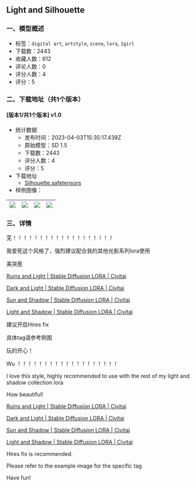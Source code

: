 ## Light and Silhouette
### 一、模型概述

- 标签：`digital art`, `artstyle`, `scene`, `lora`, `1girl`
- 下载数：2443
- 收藏人数：612
- 评论人数：0
- 评分人数：4
- 评分：5

### 二、下载地址（共1个版本）

#### [版本1/共1个版本] v1.0

- 统计数据
  - 发布时间：2023-04-03T15:35:17.439Z
  - 原始模型：SD 1.5
  - 下载数：2443
  - 评分人数：4
  - 评分：5
- 下载地址
  - [Silhouette.safetensors](https://civitai.com/api/download/models/34485)
- 样例图像：

| <img src="https://image.civitai.com/xG1nkqKTMzGDvpLrqFT7WA/102d4541-36c6-4145-804b-c8b75899ad00/width=450/393975.jpeg" /> | <img src="https://image.civitai.com/xG1nkqKTMzGDvpLrqFT7WA/099f6ec2-0677-4a12-d80d-f4d62c36bd00/width=450/393983.jpeg" /> | <img src="https://image.civitai.com/xG1nkqKTMzGDvpLrqFT7WA/f19cc379-e116-4512-ad28-2e5119beb900/width=450/393982.jpeg" /> | <img src="https://image.civitai.com/xG1nkqKTMzGDvpLrqFT7WA/2171e6e2-7290-4f1d-8432-f29ffe05bc00/width=450/393981.jpeg" /> |
| ---- | ---- | ---- | ---- |


### 三、详情
<p>芜！！！！！！！！！！！！！！！！！！！</p><p>我爱死这个风格了，强烈建议配合我的其他光影系列lora使用</p><p>美哭惹</p><p><a target="_blank" rel="ugc" href="https://civitai.com/models/26200/ruins-and-light">Ruins and Light | Stable Diffusion LORA | Civitai</a></p><p><a target="_blank" rel="ugc" href="https://civitai.com/models/24584/dark-and-light">Dark and Light | Stable Diffusion LORA | Civitai</a></p><p><a target="_blank" rel="ugc" href="https://civitai.com/models/17824/sun-and-shadow">Sun and Shadow | Stable Diffusion LORA | Civitai</a></p><p><a target="_blank" rel="ugc" href="https://civitai.com/models/13239/light-and-shadow">Light and Shadow | Stable Diffusion LORA | Civitai</a></p><p>建议开启Hires fix</p><p>具体tag请参考例图</p><p>玩的开心！</p><p>Wu ！！！！！！！！！！！！！！！！！！！</p><p>I love this style, highly recommended to use with the rest of my light and shadow collection lora</p><p>How beautiful!</p><p><a target="_blank" rel="ugc" href="https://civitai.com/models/26200/ruins-and-light">Ruins and Light | Stable Diffusion LORA | Civitai</a></p><p><a target="_blank" rel="ugc" href="https://civitai.com/models/24584/dark-and-light">Dark and Light | Stable Diffusion LORA | Civitai</a></p><p><a target="_blank" rel="ugc" href="https://civitai.com/models/17824/sun-and-shadow">Sun and Shadow | Stable Diffusion LORA | Civitai</a></p><p><a target="_blank" rel="ugc" href="https://civitai.com/models/13239/light-and-shadow">Light and Shadow | Stable Diffusion LORA | Civitai</a></p><p>Hires fix is recommended.</p><p>Please refer to the example image for the specific tag</p><p>Have fun!</p>
